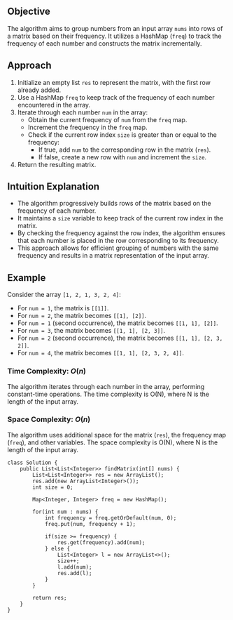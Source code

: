 ## Objective
The algorithm aims to group numbers from an input array `nums` into rows of a matrix based on their frequency. It utilizes a HashMap (`freq`) to track the frequency of each number and constructs the matrix incrementally.

## Approach
1. Initialize an empty list `res` to represent the matrix, with the first row already added.
2. Use a HashMap `freq` to keep track of the frequency of each number encountered in the array.
3. Iterate through each number `num` in the array:
   - Obtain the current frequency of `num` from the `freq` map.
   - Increment the frequency in the `freq` map.
   - Check if the current row index `size` is greater than or equal to the frequency:
     - If true, add `num` to the corresponding row in the matrix (`res`).
     - If false, create a new row with `num` and increment the `size`.
4. Return the resulting matrix.

## Intuition Explanation
- The algorithm progressively builds rows of the matrix based on the frequency of each number.
- It maintains a `size` variable to keep track of the current row index in the matrix.
- By checking the frequency against the row index, the algorithm ensures that each number is placed in the row corresponding to its frequency.
- This approach allows for efficient grouping of numbers with the same frequency and results in a matrix representation of the input array.

## Example
Consider the array `[1, 2, 1, 3, 2, 4]`:
- For `num = 1`, the matrix is `[[1]]`.
- For `num = 2`, the matrix becomes `[[1], [2]]`.
- For `num = 1` (second occurrence), the matrix becomes `[[1, 1], [2]]`.
- For `num = 3`, the matrix becomes `[[1, 1], [2, 3]]`.
- For `num = 2` (second occurrence), the matrix becomes `[[1, 1], [2, 3, 2]]`.
- For `num = 4`, the matrix becomes `[[1, 1], [2, 3, 2, 4]]`.

### Time Complexity: $O(n)$
The algorithm iterates through each number in the array, performing constant-time operations. The time complexity is O(N), where N is the length of the input array.

### Space Complexity: $O(n)$
The algorithm uses additional space for the matrix (`res`), the frequency map (`freq`), and other variables. The space complexity is O(N), where N is the length of the input array.

```
class Solution {
    public List<List<Integer>> findMatrix(int[] nums) {
        List<List<Integer>> res = new ArrayList();
        res.add(new ArrayList<Integer>());
        int size = 0;

        Map<Integer, Integer> freq = new HashMap();

        for(int num : nums) {
            int frequency = freq.getOrDefault(num, 0);
            freq.put(num, frequency + 1);

            if(size >= frequency) {
                res.get(frequency).add(num);
            } else {
                List<Integer> l = new ArrayList<>();
                size++;
                l.add(num);
                res.add(l);
            }
        }

        return res;
    }
}
```
